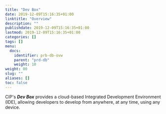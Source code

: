 ```yaml
---
title: "Dev Box"
date: 2019-12-09T15:16:35+01:00
linktitle: "Overview"
description: ""
publishdate: 2019-12-09T15:16:35+01:00
lastmod: 2019-12-09T15:16:35+01:00
categories: []
tags: []
menu:
  docs:
    identifier: prb-db-ovw
    parent: "prd-db"
    weight: 10
weight: 00
slug: ""
aliases: []
toc: false
---
```


CIP's ***Dev Box*** provides a cloud-based Integrated Development Environment (IDE), allowing developers to develop from anywhere, at any time, using any device.

